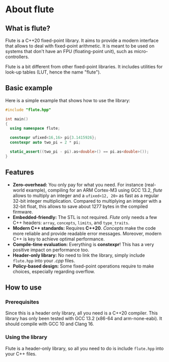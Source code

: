 # About flute

## What is flute?

Flute is a C++20 fixed-point library. It aims to provide a
 modern interface that allows to deal with fixed-point arithmetic. It is
 meant to be used on systems that don't have an FPU (floating-point
unit), such as micro-controllers.

Flute is a bit different from other fixed-point libraries. It includes utilities for look-up tables (LUT, hence the name "flute").

## Basic example

Here is a simple example that shows how to use the library:

```cpp
#include "flute.hpp"

int main()
{
  using namespace flute;

  constexpr ufixed<16,16> pi{3.1415926};
  constexpr auto two_pi = 2 * pi;

  static_assert((two_pi - pi).as<double>() == pi.as<double>());
}
```

## Features

* **Zero-overhead:** You only pay for what you need. For instance (real-world example), compiling for an ARM Cortex-M3 using GCC 13.2, *flute* allows to multiply an integer and a `ufixed<12, 20>` as fast as a regular 32-bit integer multiplication. Compared to multiplying an integer with a 32-bit float, this allows to save about 1277 bytes in the compiled firmware.
* **Embedded-friendly:** The STL is not required. *Flute* only needs a few C++ headers: `array`, `concepts`, `limits`, and `type_traits`.
* **Modern C++ standards:** Requires **C++20**. *Concepts* make the code more reliable and provide readable error messages. Moreover, modern C++ is key to achieve optimal performance.
* **Compile-time evaluation:** Everything is **constexpr**! This has a very positive impact on performance too.
* **Header-only library:** No need to link the library, simply include `flute.hpp` into your *.cpp* files.
* **Policy-based design:** Some fixed-point operations require to make choices, especially regarding overflow.

## How to use

### Prerequisites

Since this is a header only library, all you need is a C++20 compiler. This library has only been tested with GCC 13.2 (x86-64 and arm-none-eabi). It should compile with GCC 10 and Clang 16.

### Using the library

Flute is a header-only library, so all you need to do is include `flute.hpp` into your C++ files.
